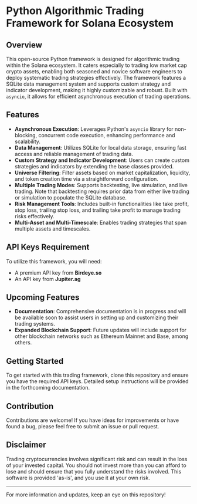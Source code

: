 # Python Algorithmic Trading Framework for Solana Ecosystem

## Overview
This open-source Python framework is designed for algorithmic trading within the Solana ecosystem. It caters especially to trading low market cap crypto assets, enabling both seasoned and novice software engineers to deploy systematic trading strategies effectively. The framework features a SQLite data management system and supports custom strategy and indicator development, making it highly customizable and robust. Built with `asyncio`, it allows for efficient asynchronous execution of trading operations.

## Features
- **Asynchronous Execution**: Leverages Python's `asyncio` library for non-blocking, concurrent code execution, enhancing performance and scalability.
- **Data Management**: Utilizes SQLite for local data storage, ensuring fast access and reliable management of trading data.
- **Custom Strategy and Indicator Development**: Users can create custom strategies and indicators by extending the base classes provided.
- **Universe Filtering**: Filter assets based on market capitalization, liquidity, and token creation time via a straightforward configuration.
- **Multiple Trading Modes**: Supports backtesting, live simulation, and live trading. Note that backtesting requires prior data from either live trading or simulation to populate the SQLite database.
- **Risk Management Tools**: Includes built-in functionalities like take profit, stop loss, trailing stop loss, and trailing take profit to manage trading risks effectively.
- **Multi-Asset and Multi-Timescale**: Enables trading strategies that span multiple assets and timescales.

## API Keys Requirement
To utilize this framework, you will need:
- A premium API key from **Birdeye.so**
- An API key from **Jupiter.ag**

## Upcoming Features
- **Documentation**: Comprehensive documentation is in progress and will be available soon to assist users in setting up and customizing their trading systems.
- **Expanded Blockchain Support**: Future updates will include support for other blockchain networks such as Ethereum Mainnet and Base, among others.

## Getting Started
To get started with this trading framework, clone this repository and ensure you have the required API keys. Detailed setup instructions will be provided in the forthcoming documentation.

## Contribution
Contributions are welcome! If you have ideas for improvements or have found a bug, please feel free to submit an issue or pull request.

## Disclaimer
Trading cryptocurrencies involves significant risk and can result in the loss of your invested capital. You should not invest more than you can afford to lose and should ensure that you fully understand the risks involved. This software is provided 'as-is', and you use it at your own risk.

---

For more information and updates, keep an eye on this repository!
